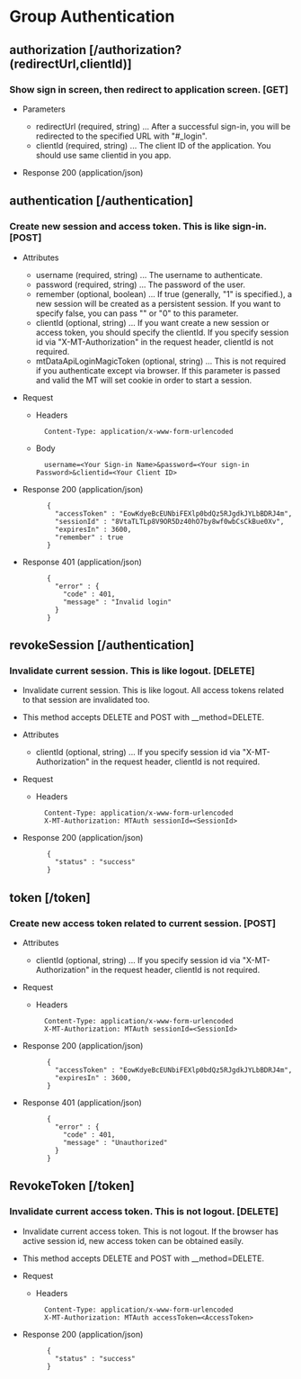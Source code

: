 # Group Authentication

## authorization [/authorization?(redirectUrl,clientId)]

### Show sign in screen, then redirect to application screen. [GET]

+ Parameters
    + redirectUrl (required, string) ... After a successful sign-in, you will be redirected to the specified URL with "#_login".
    + clientId (required, string) ... The client ID of the application. You should use same clientid in you app.

+ Response 200 (application/json)

## authentication [/authentication]

### Create new session and access token. This is like sign-in. [POST]

+ Attributes
    + username (required, string) ... The username to authenticate.
    + password (required, string) ... The password of the user.
    + remember (optional, boolean) ... If true (generally, "1" is specified.), a new session will be created as a persistent session. If you want to specify false, you can pass "" or "0" to this parameter.
    + clientId (optional, string) ... If you want create a new session or access token, you should specify the clientId. If you specify  session id via "X-MT-Authorization" in the request header, clientId is not required.
    + mtDataApiLoginMagicToken (optional, string) ... This is not required if you authenticate except via browser. If this parameter is passed and valid the MT will set cookie in order to start a session.

+ Request

    + Headers

            Content-Type: application/x-www-form-urlencoded

    + Body

            username=<Your Sign-in Name>&password=<Your sign-in Password>&clientid=<Your Client ID>

+ Response 200 (application/json)

            {
              "accessToken" : "EowKdyeBcEUNbiFEXlp0bdQz5RJgdkJYLbBDRJ4m",
              "sessionId" : "8VtaTLTLp8V9OR5Dz40hO7by8wf0wbCsCkBue0Xv",
              "expiresIn" : 3600,
              "remember" : true
            }

+ Response 401 (application/json)

            {
              "error" : {
                "code" : 401,
                "message" : "Invalid login"
              }
            }

## revokeSession [/authentication]
### Invalidate current session. This is like logout. [DELETE]

+ Invalidate current session. This is like logout. All access tokens related to that session are invalidated too.
+ This method accepts DELETE and POST with __method=DELETE.

+ Attributes
    + clientId (optional, string) ... If you specify session id via "X-MT-Authorization" in the request header, clientId is not required.

+ Request

    + Headers

            Content-Type: application/x-www-form-urlencoded
            X-MT-Authorization: MTAuth sessionId=<SessionId>

+ Response 200 (application/json)

            {
              "status" : "success"
            }

## token [/token]

### Create new access token related to current session. [POST]

+ Attributes
    + clientId (optional, string) ... If you specify  session id via "X-MT-Authorization" in the request header, clientId is not required.

+ Request

    + Headers

            Content-Type: application/x-www-form-urlencoded
            X-MT-Authorization: MTAuth sessionId=<SessionId>

+ Response 200 (application/json)

            {
              "accessToken" : "EowKdyeBcEUNbiFEXlp0bdQz5RJgdkJYLbBDRJ4m",
              "expiresIn" : 3600,
            }

+ Response 401 (application/json)

            {
              "error" : {
                "code" : 401,
                "message" : "Unauthorized"
              }
            }

## RevokeToken [/token]
### Invalidate current access token. This is not logout. [DELETE]

+ Invalidate current access token. This is not logout. If the browser has active session id, new access token can be obtained easily.
+ This method accepts DELETE and POST with __method=DELETE.

+ Request

    + Headers

            Content-Type: application/x-www-form-urlencoded
            X-MT-Authorization: MTAuth accessToken=<AccessToken>

+ Response 200 (application/json)

            {
              "status" : "success"
            }

